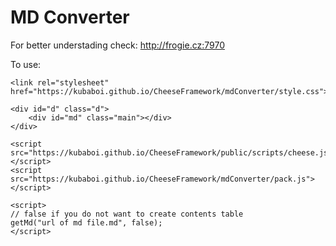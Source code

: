 # MD Converter

For better understading check: http://frogie.cz:7970

To use:

```
<link rel="stylesheet" href="https://kubaboi.github.io/CheeseFramework/mdConverter/style.css">

<div id="d" class="d">
    <div id="md" class="main"></div>
</div>

<script src="https://kubaboi.github.io/CheeseFramework/public/scripts/cheese.js"></script>
<script src="https://kubaboi.github.io/CheeseFramework/mdConverter/pack.js"></script>

<script>
// false if you do not want to create contents table
getMd("url of md file.md", false);
</script>
```
